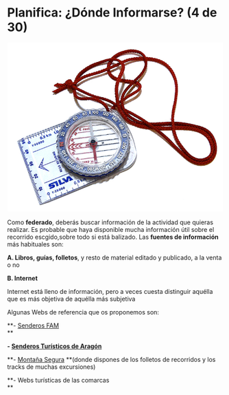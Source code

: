 # Planifica: ¿Dónde Informarse? (4 de 30)  

![Donde informarse](img/EN_RESUMEN.jpg)

Como **federado**, deberás buscar información de la actividad que quieras realizar. Es probable que haya disponible mucha información útil sobre el recorrido escgido,sobre todo si está balizado. Las **fuentes de información** más habituales son:  

**A. Libros, guías, folletos**, y resto de material editado y publicado, a la venta o no  

**B. Internet**  

Internet está lleno de información, pero a veces cuesta distinguir aquélla que es más objetiva de aquélla más subjetiva

Algunas Webs de referencia que os proponemos son:

**\- [Senderos FAM](http://www.senderosfam.es/)  
**

**\- [Senderos Turísticos de Aragón](http://senderosturisticos.turismodearagon.com/)**

**\- [Montaña Segura](http://www.montanasegura.com/) **(donde dispones de los folletos de recorridos y los tracks de muchas excursiones)  

**\- Webs turísticas de las comarcas  
**

